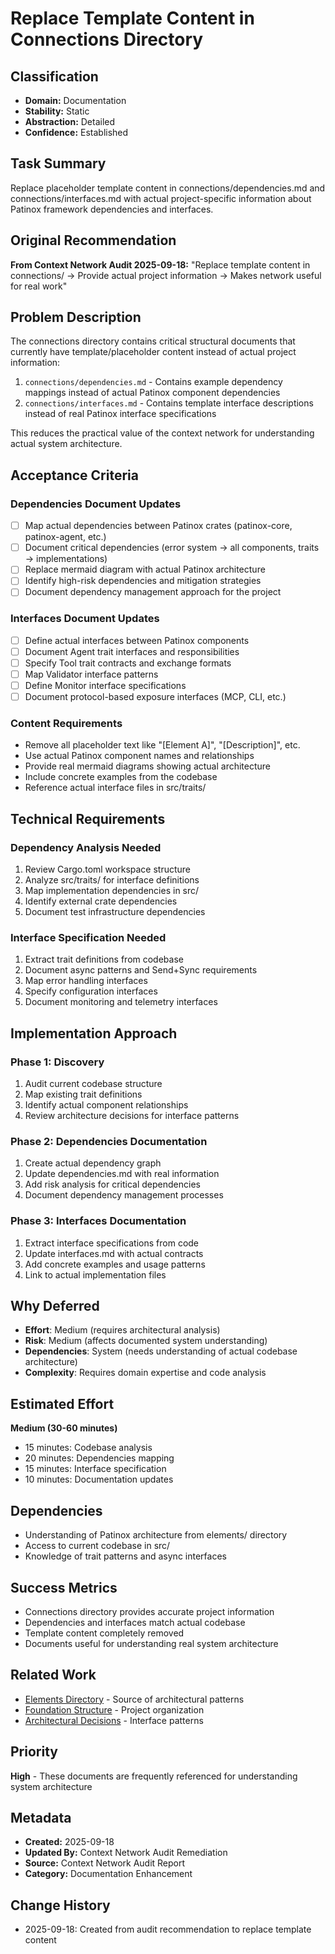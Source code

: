 # Replace Template Content in Connections Directory

## Classification
- **Domain:** Documentation
- **Stability:** Static
- **Abstraction:** Detailed
- **Confidence:** Established

## Task Summary
Replace placeholder template content in connections/dependencies.md and connections/interfaces.md with actual project-specific information about Patinox framework dependencies and interfaces.

## Original Recommendation
**From Context Network Audit 2025-09-18:**
"Replace template content in connections/ → Provide actual project information → Makes network useful for real work"

## Problem Description
The connections directory contains critical structural documents that currently have template/placeholder content instead of actual project information:

1. `connections/dependencies.md` - Contains example dependency mappings instead of actual Patinox component dependencies
2. `connections/interfaces.md` - Contains template interface descriptions instead of real Patinox interface specifications

This reduces the practical value of the context network for understanding actual system architecture.

## Acceptance Criteria

### Dependencies Document Updates
- [ ] Map actual dependencies between Patinox crates (patinox-core, patinox-agent, etc.)
- [ ] Document critical dependencies (error system → all components, traits → implementations)
- [ ] Replace mermaid diagram with actual Patinox architecture
- [ ] Identify high-risk dependencies and mitigation strategies
- [ ] Document dependency management approach for the project

### Interfaces Document Updates
- [ ] Define actual interfaces between Patinox components
- [ ] Document Agent trait interfaces and responsibilities
- [ ] Specify Tool trait contracts and exchange formats
- [ ] Map Validator interface patterns
- [ ] Define Monitor interface specifications
- [ ] Document protocol-based exposure interfaces (MCP, CLI, etc.)

### Content Requirements
- Remove all placeholder text like "[Element A]", "[Description]", etc.
- Use actual Patinox component names and relationships
- Provide real mermaid diagrams showing actual architecture
- Include concrete examples from the codebase
- Reference actual interface files in src/traits/

## Technical Requirements

### Dependency Analysis Needed
1. Review Cargo.toml workspace structure
2. Analyze src/traits/ for interface definitions
3. Map implementation dependencies in src/
4. Identify external crate dependencies
5. Document test infrastructure dependencies

### Interface Specification Needed
1. Extract trait definitions from codebase
2. Document async patterns and Send+Sync requirements
3. Map error handling interfaces
4. Specify configuration interfaces
5. Document monitoring and telemetry interfaces

## Implementation Approach

### Phase 1: Discovery
1. Audit current codebase structure
2. Map existing trait definitions
3. Identify actual component relationships
4. Review architecture decisions for interface patterns

### Phase 2: Dependencies Documentation
1. Create actual dependency graph
2. Update dependencies.md with real information
3. Add risk analysis for critical dependencies
4. Document dependency management processes

### Phase 3: Interfaces Documentation
1. Extract interface specifications from code
2. Update interfaces.md with actual contracts
3. Add concrete examples and usage patterns
4. Link to actual implementation files

## Why Deferred
- **Effort**: Medium (requires architectural analysis)
- **Risk**: Medium (affects documented system understanding)
- **Dependencies**: System (needs understanding of actual codebase architecture)
- **Complexity**: Requires domain expertise and code analysis

## Estimated Effort
**Medium (30-60 minutes)**
- 15 minutes: Codebase analysis
- 20 minutes: Dependencies mapping
- 15 minutes: Interface specification
- 10 minutes: Documentation updates

## Dependencies
- Understanding of Patinox architecture from elements/ directory
- Access to current codebase in src/
- Knowledge of trait patterns and async interfaces

## Success Metrics
- Connections directory provides accurate project information
- Dependencies and interfaces match actual codebase
- Template content completely removed
- Documents useful for understanding real system architecture

## Related Work
- [Elements Directory](../../elements/) - Source of architectural patterns
- [Foundation Structure](../../foundation/structure.md) - Project organization
- [Architectural Decisions](../../decisions/architectural_decisions_resolved.md) - Interface patterns

## Priority
**High** - These documents are frequently referenced for understanding system architecture

## Metadata
- **Created:** 2025-09-18
- **Updated By:** Context Network Audit Remediation
- **Source:** Context Network Audit Report
- **Category:** Documentation Enhancement

## Change History
- 2025-09-18: Created from audit recommendation to replace template content